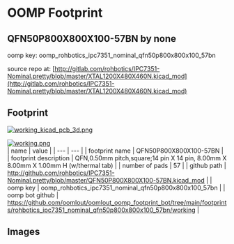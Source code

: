 # OOMP Footprint  
## QFN50P800X800X100-57BN  by none  
  
oomp key: oomp_rohbotics_ipc7351_nominal_qfn50p800x800x100_57bn  
  
source repo at: [http://gitlab.com/rohbotics/IPC7351-Nominal.pretty/blob/master/XTAL1200X480X460N.kicad_mod](http://gitlab.com/rohbotics/IPC7351-Nominal.pretty/blob/master/XTAL1200X480X460N.kicad_mod)  
## Footprint  
  
[![working_kicad_pcb_3d.png](working_kicad_pcb_3d_600.png)](working_kicad_pcb_3d.png)  
  
[![working.png](working_600.png)](working.png)  
| name | value | 
| --- | --- | 
| footprint name | QFN50P800X800X100-57BN | 
| footprint description | QFN,0.50mm pitch,square;14 pin X 14 pin, 8.00mm X 8.00mm X 1.00mm H (w/thermal tab) | 
| number of pads | 57 | 
| github path | http://github.com/rohbotics/IPC7351-Nominal.pretty/blob/master/QFN50P800X800X100-57BN.kicad_mod | 
| oomp key | oomp_rohbotics_ipc7351_nominal_qfn50p800x800x100_57bn | 
| oomp bot github | https://github.com/oomlout/oomlout_oomp_footprint_bot/tree/main/footprints/rohbotics_ipc7351_nominal_qfn50p800x800x100_57bn/working | 
## Images  

